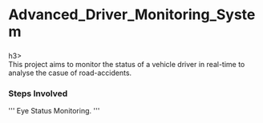 # Advanced_Driver_Monitoring_System
<h3></h3>h3>
<br>This project aims to monitor the status of a vehicle driver in real-time to analyse the casue of road-accidents.
<h3>Steps Involved</h3>
'''
Eye Status Monitoring.
'''
